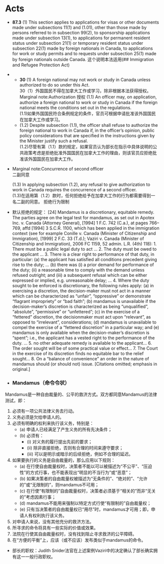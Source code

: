 # Acts

- **87.3** (1) This section applies to applications for visas or other documents made under subsections 11(1) and (1.01), other than those made by persons referred to in subsection 99(2), to sponsorship applications made under subsection 13(1), to applications for permanent resident status under subsection 21(1) or temporary resident status under subsection 22(1) made by foreign nationals in Canada, to applications for work or study permits and to requests under subsection 25(1) made by foreign nationals outside Canada.
  这个说明本法适用(## Immigration and Refugee Protection Act)
- - **30** (1) A foreign national may not work or study in Canada unless authorized to do so under this Act.  
    30（1）外国国民不得在加拿大工作或学习，除非根据本法获得授权。
    Marginal note:Authorization 授权
    (1.1) An officer may, on application, authorize a foreign national to work or study in Canada if the foreign national meets the conditions set out in the regulations.  
    (1.1)如果外国国民符合条例规定的条件，官员可根据申请批准该外国国民在加拿大工作或学习。
   - (1.2) Despite subsection (1.1), the officer shall refuse to authorize the foreign national to work in Canada if, in the officer’s opinion, public policy considerations that are specified in the instructions given by the Minister justify such a refusal.  
    (1.2)尽管有第（1.1）款的规定，如果官员认为部长在指示中具体说明的公共政策考虑是拒绝批准外国国民在加拿大工作的理由，则该官员应拒绝批准该外国国民在加拿大工作。
    
- Marginal note:Concurrence of second officer  
    二副同意
    
    (1.3) In applying subsection (1.2), any refusal to give authorization to work in Canada requires the concurrence of a second officer.  
    (1.3)在适用第（1.2）款时，任何拒绝给予在加拿大工作的行为都需要得到一名二副的同意。
拒绝行为限制
- 默认拒绝的规定：
 [24] Mandamus is a discretionary, equitable remedy. The parties agree on the legal test for mandamus, as set out in Apotex Inc. v. Canada (Attorney General), [1994] 1 F.C. 742 (C.a.), at pages 766–769, affd [1994] 3 S.C.R. 1100, which has been applied in the immigration context (see for example Conille v. Canada (Minister of Citizenship and Immigration), [1999] 2 F.C. 33 (T.d.); Vaziri v. Canada (Minister of Citizenship and Immigration), 2006 FC 1159, 52 admin. L.R. (4th) 118): 1. There must be a public legal duty to act ... 2. The duty must be owed to the applicant ... 3. There is a clear right to performance of that duty, in particular: (a) the applicant has satisfied all conditions precedent giving rise to the duty; ... (b) there was (i) a prior demand for performance of the duty; (ii) a reasonable time to comply with the demand unless refused outright; and (iii) a subsequent refusal which can be either expressed or implied, e.g. unreasonable delay; ... 4. Where the duty sought to be enforced is discretionary, the following rules apply: (a) in exercising a discretion, the decision-maker must not act in a manner which can be characterized as “unfair”, “oppressive” or demonstrate “flagrant impropriety” or “bad faith”; (b) mandamus is unavailable if the decision-maker’s discretion is characterized as being “unqualified”, “absolute”, “permissive” or “unfettered”; (c) in the exercise of a “fettered” discretion, the decisionmaker must act upon “relevant”, as opposed to “irrelevant”, considerations; (d) mandamus is unavailable to compel the exercise of a “fettered discretion” in a particular way; and (e) mandamus is only available when the decision-maker’s discretion is “spent”; i.e., the applicant has a vested right to the performance of the duty. ... 5. no other adequate remedy is available to the applicant... 6. The order sought will be of some practical value or effect... 7. The Court in the exercise of its discretion finds no equitable bar to the relief sought... 8. On a “balance of convenience” an order in the nature of mandamus should (or should not) issue. [Citations omitted; emphasis in original.]
- ### Mandamus（命令令状）

Mandamus是一种自由裁量的、公平的救济方式。双方都同意Mandamus的法律测试，即：

1. 必须有一项公共法律义务去行动。
2. 义务必须是欠给申请人的。
3. 必须有明确的权利来执行该义务，特别是：
    - (a) 申请人已经满足了产生义务的所有先决条件；
    - (b) 必须有：
        - (i) 对义务的履行提出先前的要求；
        - (ii) 除非直接拒绝，否则有合理的时间来遵守要求；
        - (iii) 可以是明示或暗示的后续拒绝，例如不合理的延迟。
4. 如果要执行的义务是自由裁量的，那么应用以下规则：
    - (a) 在行使自由裁量权时，决策者不能以可以被描述为“不公平”、“压迫性”的方式行事，也不能表现出“明显的不当行为”或“恶意”；
    - (b) 如果决策者的自由裁量权被描述为“无条件的”、“绝对的”、“允许的”或“无限制的”，则mandamus不可用；
    - (c) 在行使“有限制的”自由裁量权时，决策者必须基于“相关的”而非“无关的”考虑因素行事；
    - (d) mandamus不能用来强制以特定方式行使“有限制的”自由裁量权；
    - (e) 只有当决策者的自由裁量权已“用尽”时，mandamus才可用；即，申请人有权利执行该义务。
5. 对申请人来说，没有其他充分的救济方法。
6. 所寻求的命令将具有一些实际的价值或效果。
7. 法院在行使其自由裁量权时，没有找到阻止寻求救济的公平障碍。
8. 在“方便的平衡”上，应该（或不应该）发布类似于mandamus的命令。

- 部长的职权：Judith Snider法官在上述案例Vaziri中的决定确认了部长确实拥有这一一般行政职权。